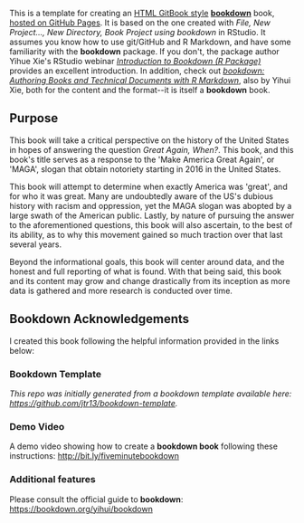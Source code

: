 This is a template for creating an [HTML GitBook style](https://bookdown.org/yihui/bookdown/html.html#gitbook-style) **[bookdown](https://github.com/rstudio/bookdown)** book, [hosted on GitHub Pages](https://bookdown.org/yihui/bookdown/github.html). It is based on the one created with *File, New Project..., New Directory, Book Project using bookdown* in RStudio. It assumes you know how to use git/GitHub and R Markdown, and have some familiarity with the **bookdown** package. If you don't, the package author Yihue Xie's RStudio webinar *[Introduction to Bookdown (R Package)](https://www.youtube.com/watch?v=dVqVscgwSpw)* provides an excellent introduction. In addition, check out [*bookdown: Authoring Books and Technical Documents with R Markdown*](https://bookdown.org/yihui/bookdown), also by Yihui Xie, both for the content and the format--it is itself a **bookdown** book.

## Purpose
This book will take a critical perspective on the history of the United States in hopes of answering the question *Great Again, When?*. This book, and this book's title serves as a response to the 'Make America Great Again', or 'MAGA', slogan that obtain notoriety starting in 2016 in the United States. 

This book will attempt to determine when exactly America was 'great', and for who it was great. Many are undoubtedly aware of the US's dubious history with racism and oppression, yet the MAGA slogan was abopted by a large swath of the American public. Lastly, by nature of pursuing the answer to the aforementioned questions, this book will also ascertain, to the best of its ability, as to why this movement gained so much traction over that last several years.

Beyond the informational goals, this book will center around data, and the honest and full reporting of what is found. With that being said, this book and its content may grow and change drastically from its inception as more data is gathered and more research is conducted over time. 

## Bookdown Acknowledgements

I created this book following the helpful information provided in the links below:

### Bookdown Template

*This repo was initially generated from a bookdown template available here: https://github.com/jtr13/bookdown-template.*

### Demo Video

A demo video showing how to create a **bookdown book** following these instructions: http://bit.ly/fiveminutebookdown

### Additional features

Please consult the official guide to **bookdown**: https://bookdown.org/yihui/bookdown

